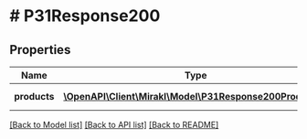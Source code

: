 # # P31Response200

## Properties

Name | Type | Description | Notes
------------ | ------------- | ------------- | -------------
**products** | [**\OpenAPI\Client\Mirakl\Model\P31Response200Products[]**](P31Response200Products.md) | Products list | [optional]

[[Back to Model list]](../../README.md#models) [[Back to API list]](../../README.md#endpoints) [[Back to README]](../../README.md)
